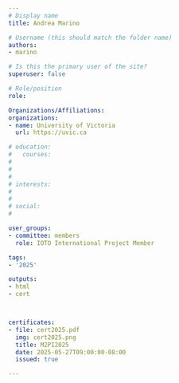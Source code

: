```yaml
---
# Display name
title: Andrea Marino

# Username (this should match the folder name)
authors:
- marino

# Is this the primary user of the site?
superuser: false

# Role/position
role: 

Organizations/Affiliations:
organizations:
- name: University of Victoria
  url: https://uvic.ca

# education:
#   courses:
#   
# 
# 
# interests:
#   
# 
# social:
#    

user_groups:
- committee: members
  role: IOTO International Project Member

tags:
- '2025'

outputs:
- html
- cert



certificates:
- file: cert2025.pdf
  img: cert2025.png
  title: M2PI2025
  date: 2025-05-27T09:00:00-08:00
  issued: true

---
```


